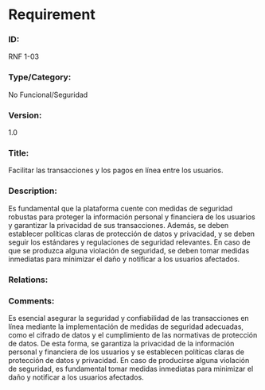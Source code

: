 # Requirement

### ID:

RNF 1-03

### Type/Category:

No Funcional/Seguridad

### Version:

1.0

### Title:

Facilitar las transacciones y los pagos en línea entre los usuarios.

### Description:

Es fundamental que la plataforma cuente con medidas de seguridad robustas para proteger la información personal y financiera de los usuarios y garantizar la privacidad de sus transacciones. Además, se deben establecer políticas claras de protección de datos y privacidad, y se deben seguir los estándares y regulaciones de seguridad relevantes. En caso de que se produzca alguna violación de seguridad, se deben tomar medidas inmediatas para minimizar el daño y notificar a los usuarios afectados.

### Relations:

### Comments:

Es esencial asegurar la seguridad y confiabilidad de las transacciones en línea mediante la implementación de medidas de seguridad adecuadas, como el cifrado de datos y el cumplimiento de las normativas de protección de datos. De esta forma, se garantiza la privacidad de la información personal y financiera de los usuarios y se establecen políticas claras de protección de datos y privacidad. En caso de producirse alguna violación de seguridad, es fundamental tomar medidas inmediatas para minimizar el daño y notificar a los usuarios afectados.
